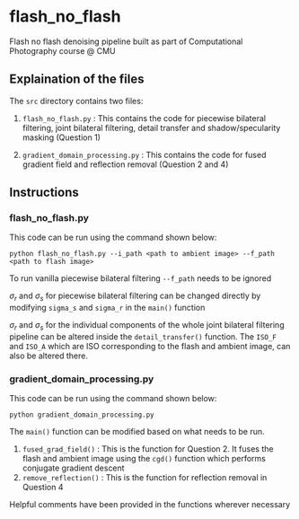 # flash_no_flash
Flash no flash denoising pipeline built as part of Computational Photography course @ CMU

## Explaination of the files

The `src` directory contains two files:<br>
1. `flash_no_flash.py` : This contains the code for piecewise bilateral filtering, joint bilateral filtering, detail transfer and shadow/specularity masking (Question 1)

2. `gradient_domain_processing.py` : This contains the code for fused gradient field and reflection removal (Question 2 and 4)

## Instructions

### flash_no_flash.py

This code can be run using the command shown below:
```
python flash_no_flash.py --i_path <path to ambient image> --f_path <path to flash image>
```
To run vanilla piecewise bilateral filtering `--f_path` needs to be ignored

$\sigma_r$ and $\sigma_s$ for piecewise bilateral filtering can be changed directly by modifying `sigma_s` and `sigma_r` in the `main()` function 

$\sigma_r$ and $\sigma_s$ for the individual components of the whole joint bilateral filtering pipeline can be altered inside the `detail_transfer()` function. The `ISO_F` and  `ISO_A` which are ISO corresponding to the flash and ambient image, can also be altered there.

### gradient_domain_processing.py

This code can be run using the command shown below:
```
python gradient_domain_processing.py
```
The `main()` function can be modified based on what needs to be run.
1. `fused_grad_field()` : This is the function for Question 2. It fuses the flash and ambient image using the `cgd()` function which performs conjugate gradient descent 
2. `remove_reflection()` : This is the function for reflection removal in Question 4

Helpful comments have been provided in the functions wherever necessary

